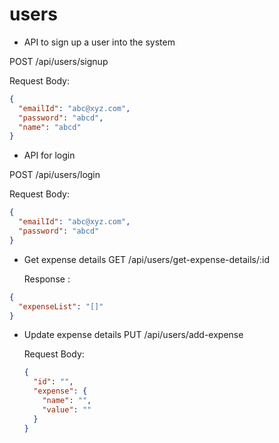 # users

- API to sign up a user into the system

POST
/api/users/signup

Request Body:

```json
{
  "emailId": "abc@xyz.com",
  "password": "abcd",
  "name": "abcd"
}
```

- API for login

POST
/api/users/login

Request Body:

```json
{
  "emailId": "abc@xyz.com",
  "password": "abcd"
}
```

- Get expense details
  GET
  /api/users/get-expense-details/:id

  Response :

```json
{
  "expenseList": "[]"
}
```

- Update expense details
  PUT
  /api/users/add-expense

  Request Body:

  ```json
  {
    "id": "",
    "expense": {
      "name": "",
      "value": ""
    }
  }
  ```
